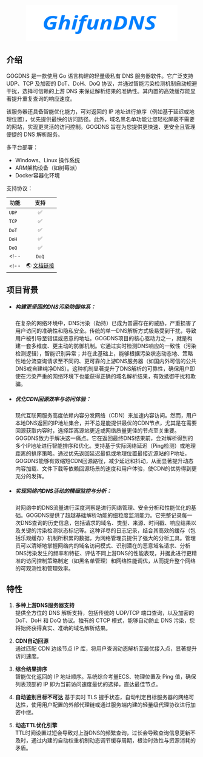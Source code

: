 
<!-- ![LOGO](./public/logo.svg "LOGO") -->

<div align=center><img width = '400' src ="./public/logo.svg"/></div>

## 介绍

<!-- GOGDNS 是一款使用Go语言开发的轻量级私有DNS服务器。支持的 DNS 请求类型有 UDP、TCP、DoT、DoH 和 DoQ 等。支持污染检测逻辑，根据污染状态分流使用上游 DNS 服务器。实现了缓存与乐观缓存和查询历史记录功能，便于后续统计和分析。支持 A、AAAA、HTTPS、PTR、NS、CNAME、SOA、MX、SRV 等常见的 DNS 请求类型。
对于某些类型（如 HTTPS、PTR、TXT），有特殊的处理逻辑，如 Hosts 改写、HTTPS 记录漫游等。实现了黑名单与域名控制。支持通过 Ping 或地理距离对 IP 进行排序，以提供更快的响应。
总的来说，这个 DNS 服务器实现了较为简单的 DNS 查询、缓存、污染检测和多种 DNS 查询类型的处理逻辑。它既能处理常规的 DNS 请求，也能通过额外功能（如缓存和污染检测）优化响应效率和准确性。    -->

GOGDNS 是一款使用 Go 语言构建的轻量级私有 DNS 服务器软件。它广泛支持 UDP、TCP 及加密的 DoT、DoH、DoQ 协议，并通过智能污染检测机制自动规避干扰，选择可信赖的上游 DNS 来保证解析结果的准确性。其内置的高效缓存能显著提升重复查询的响应速度。

该服务器还具备智能优化能力，可对返回的 IP 地址进行排序（例如基于延迟或地理位置），优先提供最快的访问路径。此外，域名黑名单功能让您轻松屏蔽不需要的网站，实现更灵活的访问控制。GOGDNS 旨在为您提供更快速、更安全且管理便捷的 DNS 解析服务。   

多平台部署：
- Windows、Linux 操作系统
- ARM架构设备（如树莓派）
- Docker容器化环境   

支持协议：
<!-- | 功能 | 描述 | 状态 |
|------|------|:----:|
| **用户登录** | 支持邮箱和手机号登录 | &#x2705; |
| *密码重置* | 通过邮箱重置密码 | &#x26a0;&#xfe0f; |
| `API接口` | RESTful API 设计 | &#x2705; |
| [文档链接](https://example.com) | 查看详细文档 | &#x1f4d6; | -->

<!-- &#x2705; &#x2714; &#x2611; -->
<!-- &#x274C; &#x2716; -->

| 功能 | 支持 |
|------|:----:|
| `UDP` | &#x2705; |
| `TCP` | &#x2705; |
| `DoT` | &#x2705; |
| `DoH` | &#x2705; |
| `DoQ` | &#x2705; |
<!-- | `DoQ` | &#x274C; | -->
<!-- | &#x1F30F; [文档链接](https://example.com) | -->

<!-- ## 项目背景

- 多种方式防御DNS污染
- CDN回源优化
- 更细细粒度监测网络中的DNS请求 -->

## 项目背景

- ##### 构建更坚固的DNS污染防御体系：   
  在复杂的网络环境中，DNS污染（劫持）已成为普遍存在的威胁，严重损害了用户访问的准确性和隐私安全。传统的单一DNS解析方式极易受到干扰，导致用户被引导至错误或恶意的地址。GOGDNS项目的核心驱动力之一，就是构建一套多维度、更主动的防御机制。它通过实时检测DNS响应的一致性（污染检测逻辑），智能识别异常；并在此基础上，能够根据污染状态动态地、策略性地分流查询请求至不同的、更可靠的上游DNS服务器（如国内外可信的公共DNS或自建纯净DNS）。这种机制显著提升了DNS解析的可靠性，确保用户即使在污染严重的网络环境下也能获得正确的域名解析结果，有效抵御干扰和欺骗。

- ##### 优化CDN回源效率与访问体验：   
  现代互联网服务高度依赖内容分发网络（CDN）来加速内容访问。然而，用户本地DNS返回的IP地址集合，并不总是能提供最优的CDN节点，尤其是在需要回源获取内容时，选择距离源站更近或网络质量更佳的节点至关重要。GOGDNS致力于解决这一痛点。它在返回最终DNS结果前，会对解析得到的多个IP地址进行智能排序和优化。支持基于实际网络延迟（Ping检测）或地理距离的排序策略。通过优先返回延迟最低或地理位置最接近源站的IP地址，GOGDNS能够有效缩短CDN回源路径，减少延迟和抖动，从而显著提升动态内容加载、文件下载等依赖回源场景的速度和用户体验，使CDN的优势得到更充分的发挥。

- ##### 实现网络内DNS活动的精细监控与分析：   
  对网络中的DNS流量进行深度洞察是进行网络管理、安全分析和性能优化的基础。GOGDNS提供了超越基础解析功能的细粒度监测能力。它完整记录每一次DNS查询的历史信息，包括请求的域名、类型、来源、时间戳、响应结果以及关键的污染检测状态标记等。这种详尽的日志记录，结合其高效的缓存（包括乐观缓存）机制所积累的数据，为网络管理员提供了强大的分析工具。管理员可以清晰地掌握网络内的域名访问模式、识别潜在的恶意域名请求、分析DNS污染发生的频率和特征、评估不同上游DNS的性能表现，并据此进行更精准的访问控制策略制定（如黑名单管理）和网络性能调优，从而提升整个网络的可观测性和管理效率。


## 特性

  <!-- **1. 多种上游DNS服务器支持**
  提供全方位的 DNS 解析支持，包括传统的 UDP/TCP 端口查询，以及加密的 DoT、DoH 和 DoQ 协议。独有的 CTCP 技术，能够自动识别并清除 DNS 污染，您将始终获得真实、准确的域名解析结果。
  
  **2. CDN自动回源**
  通过匹配 CDN 边缘节点 IP 库，将用户查询动态解析至最优接入点，显著提升访问速度。

  **3. 综合结果排序**

  **4. 自动鉴别目标不可达**

  **5. 自动权重机制** -->

  1. **多种上游DNS服务器支持**   
  提供全方位的 DNS 解析支持，包括传统的 UDP/TCP 端口查询，以及加密的 DoT、DoH 和 DoQ 协议。独有的 CTCP 模式，能够自动防止 DNS 污染，您将始终获得真实、准确的域名解析结果。   
    
  2. **CDN自动回源**   
  通过匹配 CDN 边缘节点 IP 库，将用户查询动态解析至最优接入点，显著提升访问速度。   
  
  3. **综合结果排序**   
  智能优化返回的 IP 地址顺序。系统综合考量ECS、物理位置及 Ping 值，确保列表顶部的 IP 即为当前访问速度最优的选择，直达最佳节点。   
    
  4. **自动鉴别目标不可达**
  基于实时 TLS 握手状态，自动判定目标服务器的网络可达性，使用用户配置的外部代理链或通过服务端内建的轻量级代理协议进行加密中继。   
  
  5. **动态TTL优化引擎**   
  TTL时间设置过短会导致对上游DNS的频繁查询，过长会导致查询信息更新不及时，通过内建的自动权重机制动态调节缓存周期，根治时效性与资源消耗的矛盾。


<!-- ## Syntax Highlighting

VitePress provides Syntax Highlighting powered by [Shiki](https://github.com/shikijs/shiki), with additional features like line-highlighting: -->

<!-- ## More

Check out the documentation for the [full list of markdown extensions](https://vitepress.dev/guide/markdown). -->
